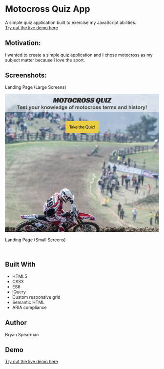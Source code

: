 # Motocross Quiz App
A simple quiz application built to exercise my JavaScript abilities.<br>
[Try out the live demo here]

## Motivation:
I wanted to create a simple quiz application and I chose motocross as my subject matter because I love the sport.

## Screenshots:
Landing Page (Large Screens)

<img src="https://github.com/bryanspearman/quiz-app/blob/master/screens/lrg-screen.png"/>

Landing Page (Small Screens)

<img src=""/>

## Built With
- HTML5
- CSS3
- ES6
- jQuery
- Custom responsive grid
- Semantic HTML
- ARIA compliance

## Author
Bryan Spearman

## Demo
[Try out the live demo here]





[Try out the live demo here]: https://bryanspearman.github.io/quiz-app/

